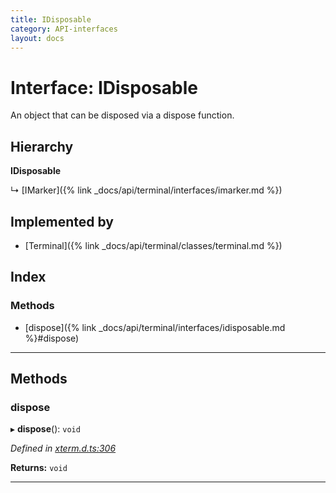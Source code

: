 ```yaml
---
title: IDisposable
category: API-interfaces
layout: docs
---
```



# Interface: IDisposable

An object that can be disposed via a dispose function.

## Hierarchy

**IDisposable**

↳  [IMarker]({% link _docs/api/terminal/interfaces/imarker.md %})

## Implemented by

* [Terminal]({% link _docs/api/terminal/classes/terminal.md %})

## Index

### Methods

* [dispose]({% link _docs/api/terminal/interfaces/idisposable.md %}#dispose)

---

## Methods

<a id="dispose"></a>

###  dispose

▸ **dispose**(): `void`

*Defined in [xterm.d.ts:306](https://github.com/xtermjs/xterm.js/blob/master/typings/xterm.d.ts#L306)*

**Returns:** `void`

___

